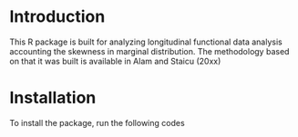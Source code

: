 # Introduction

This R package is built for analyzing longitudinal functional data analysis accounting the skewness in marginal distribution. The methodology based on that it was built is available in Alam and Staicu (20xx)

# Installation

To install the package, run the following codes

